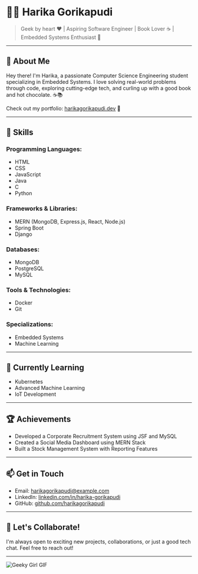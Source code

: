 # 👩‍💻 **Harika Gorikapudi**  
> Geek by heart ❤️ | Aspiring Software Engineer | Book Lover ☕ | Embedded Systems Enthusiast 🤖

---

## 🌟 **About Me**
Hey there! I'm Harika, a passionate Computer Science Engineering student specializing in Embedded Systems. I love solving real-world problems through code, exploring cutting-edge tech, and curling up with a good book and hot chocolate. ☕📚

Check out my portfolio: [harikagorikapudi.dev](#) 🚀

---

## 💼 **Skills**

### Programming Languages:
- HTML
- CSS
- JavaScript
- Java
- C
- Python

### Frameworks & Libraries:
- MERN (MongoDB, Express.js, React, Node.js)
- Spring Boot
- Django

### Databases:
- MongoDB
- PostgreSQL
- MySQL

### Tools & Technologies:
- Docker
- Git

### Specializations:
- Embedded Systems
- Machine Learning

---

## 🌱 **Currently Learning**
- Kubernetes
- Advanced Machine Learning
- IoT Development

---

## 🏆 **Achievements**
- Developed a Corporate Recruitment System using JSF and MySQL
- Created a Social Media Dashboard using MERN Stack
- Built a Stock Management System with Reporting Features

---

## 📫 **Get in Touch**
- Email: harikagorikapudi@example.com  
- LinkedIn: [linkedin.com/in/harika-gorikapudi](#)  
- GitHub: [github.com/harikagorikapudi](#)

---

## 🌈 **Let's Collaborate!**
I'm always open to exciting new projects, collaborations, or just a good tech chat. Feel free to reach out!

---

![Geeky Girl GIF](https://media.giphy.com/media/Ll22OhMLAlVDb8UQWe/giphy.gif)
